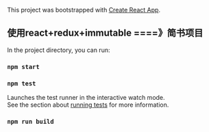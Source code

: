 This project was bootstrapped with [Create React App](https://github.com/facebook/create-react-app).

## 使用react+redux+immutable ====》简书项目

In the project directory, you can run:

### `npm start`



### `npm test`

Launches the test runner in the interactive watch mode.<br>
See the section about [running tests](https://facebook.github.io/create-react-app/docs/running-tests) for more information.

### `npm run build`
